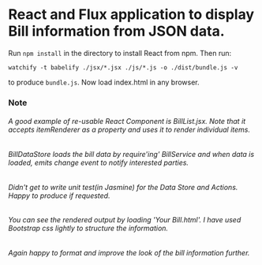 # React and Flux application to display Bill information from JSON data.

Run `npm install` in the directory to install React from npm. Then run:

    watchify -t babelify ./jsx/*.jsx ./js/*.js -o ./dist/bundle.js -v

to produce `bundle.js`. Now load index.html in any browser.

### Note

###### A good example of re-usable React Component is BillList.jsx. Note that it accepts itemRenderer as a property and uses it to render individual items.
###### BillDataStore loads the bill data by require'ing' BillService and when data is loaded, emits change event to notify interested parties.
###### Didn't get to write unit test(in Jasmine) for the Data Store and Actions. Happy to produce if requested.
###### You can see the rendered output by loading 'Your Bill.html'. I have used Bootstrap css lightly to structure the information.
###### Again happy to format and improve the look of the bill information further.


